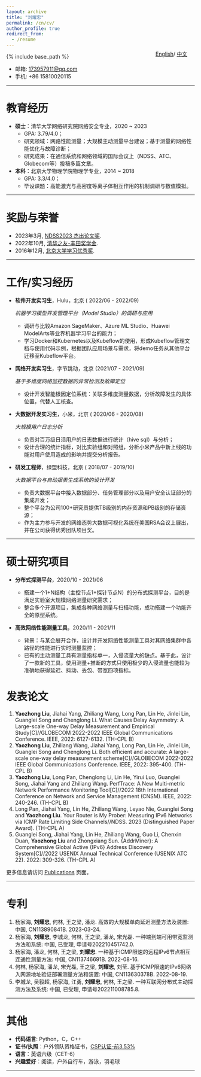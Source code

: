 ```yaml
---
layout: archive
title: "刘耀忠"
permalink: /cn/cv/
author_profile: true
redirect_from:
  - /resume
---
```


{% include base_path %}


<style>
  .language-switch {
    position: absolute;
    top: -40px;
    right: 20px;
  }
</style>

<div style="position: relative;">
  <div class="language-switch">
  <a href="/cv/">English</a>/
  <a href="/cn/cv/">中文</a>
</div>
</div>

* 邮箱: 173957911@qq.com
* 手机: +86 15810020115

***

教育经历
======
* **硕士**：清华大学网络研究院网络安全专业，2020 ~ 2023
  * GPA: 3.79/4.0；
  * 研究领域：网路性能测量；大规模主动测量平台建设；基于测量的网络性能优化与故障诊断；
  * 研究成果：在通信系统和网络领域的国际会议上（NDSS、ATC、Globecom等）投稿多篇文章。
* **本科**：北京大学物理学院物理学专业，2014 ~ 2018
  * GPA: 3.3/4.0；
  * 毕设课题：高能激光与高密度等离子体相互作用的机制调研与数值模拟。

***

奖励与荣誉
=====
* 2023年3月, [NDSS2023 杰出论文奖](https://Yiu-chung.github.io/files/ndss23-distinguished-award.pdf).
* 2022年10月, [清华之友-丰田奖学金](https://Yiu-chung.github.io/files/thu_award.jpg).
* 2016年12月, [北京大学学习优秀奖](https://Yiu-chung.github.io/files/pku_award.jpg).

***

工作/实习经历
======
* **软件开发实习生**，Hulu，北京 (
2022/06 - 2022/09)

  *机器学习模型开发管理平台（Model Studio）的调研与应用*
  * 调研与比较Amazon SageMaker、Azure ML Studio、Huawei ModelArts等业界机器学习平台的能力；
  * 学习Docker和Kubernetes以及Kubeflow的使用，形成Kubeflow管理文档与使用代码示例，根据团队应用场景与需求，将demo任务从其他平台迁移至Kubeflow平台。

* **网络开发实习生**，字节跳动，北京 (2021/07 - 2021/09)

  *基于多维度网络监控数据的异常检测及故障定位*
  * 设计开发智能根因定位系统：关联多维度测量数据，分析故障发生的具体位置，代替人工核查。

* **大数据开发实习生**，小米，北京 (
2020/06 - 2020/08)

  *大规模用户日志分析*
  * 负责对百万级日活用户的日志数据进行统计（hive sql）与分析；
  * 设计合理的统计指标，对比实验组和对照组，分析小米产品中新上线的功能对用户使用造成的影响并提交分析报告。

* **研发工程师**，绿盟科技，北京 (
2018/07 - 2019/10)

  *大数据平台与自动报表生成系统的设计开发*
  * 负责大数据平台中接入数据部分、任务管理部分以及用户安全认证部分的集成开发；
  * 整个平台为公司100+研究员提供TB级别的内存资源和PB级别的存储资源；
  * 作为主力参与开发的网络态势大数据可视化系统在美国RSA会议上展出，并在公司获得优秀团队项目奖。

***

硕士研究项目
======
* **分布式探测平台**，2020/10 - 2021/06
  
  * 搭建一个1+N结构（主控节点1+探针节点N）的分布式探测平台，目的是满足实验室大规模网络测量研究需求；
  * 整合多个开源项目，集成各种网络测量与扫描功能，成功搭建一个功能齐全的原型系统。

* **高效网络性能测量工具**，2020/11 - 2021/11

  * 背景：与某企展开合作，设计并开发网络性能测量工具对其网络集群中各路径的性能进行实时测量监控；
  * 已有的主动测量工具有测量指标单一，入侵流量大的缺点。基于此，设计了一款新的工具，使用测量+推断的方式只使用极少的入侵流量也能较为准确地获得延迟、抖动、丢包、带宽四项指标。


发表论文
======
1. **Yaozhong Liu**, Jiahai Yang, Zhiliang Wang, Long Pan, Lin He, Jinlei Lin, Guanglei Song and Chenglong Li. What Causes Delay Asymmetry: A Large-scale One-way Delay Measurement and Empirical Study[C]//GLOBECOM 2022-2022 IEEE Global Communications Conference. IEEE, 2022: 6127-6132. (TH-CPL B)
2. **Yaozhong Liu**, Zhiliang Wang, Jiahai Yang, Long Pan, Lin He, Jinlei Lin, Guanglei Song and Chenglong Li. Both efficient and accurate: A large-scale one-way delay measurement scheme[C]//GLOBECOM 2022-2022 IEEE Global Communications Conference. IEEE, 2022: 395-400. (TH-CPL B)
3. **Yaozhong Liu**, Long Pan, Chenglong Li, Lin He, Yirui Luo, Guanglei Song, Jiahai Yang and Zhiliang Wang. PerfTrace: A New Multi-metric Network Performance Monitoring Tool[C]//2022 18th International Conference on Network and Service Management (CNSM). IEEE, 2022: 240-246. (TH-CPL B)
4. Long Pan, Jiahai Yang, Lin He, Zhiliang Wang, Leyao Nie, Guanglei Song and **Yaozhong Liu**. Your Router is My Prober: Measuring IPv6 Networks via ICMP Rate Limiting Side Channels//NDSS. 2023 (Distinguished Paper Award). (TH-CPL A)
5. Guanglei Song, Jiahai Yang, Lin He, Zhiliang Wang, Guo Li, Chenxin Duan, **Yaozhong Liu** and Zhongxiang Sun. {AddrMiner}: A Comprehensive Global Active {IPv6} Address Discovery System[C]//2022 USENIX Annual Technical Conference (USENIX ATC 22). 2022: 309-326. (TH-CPL A)

更多信息请访问 [Publications](https://yiu-chung.github.io/publications/) 页面。

***

专利
======
1. 杨家海, **刘耀忠**, 何林, 王之梁, 潘龙. 高效的大规模单向延迟测量方法及装置: 中国, CN113890841B. 2023-03-24.
2. 杨家海, **刘耀忠**, 李城龙, 何林, 王之梁, 潘龙, 宋光磊. 一种端到端可用带宽监测方法和系统: 中国, 已受理, 申请号202210451742.0.
3. 杨家海, 潘龙, 何林, 王之梁, **刘耀忠**. 一种基于ICMP限速的远程IPv6节点相互连通性测量方法: 中国, CN113746691B. 2022-08-16.
4. 何林, 杨家海, 潘龙, 宋光磊, 王之梁, **刘耀忠**, 刘莹. 基于ICMP限速的IPv6网络入网源地址验证部署测量方法和装置: 中国, CN113630378B. 2022-08-19.
5. 李城龙, 吴毅超, 杨家海, 江勇, **刘耀忠**, 何林, 王之梁. 一种互联网分布式主动探测方法及系统: 中国, 已受理, 申请号202211008785.8.


***

其他
======
* **代码语言**: Python，C，C++
* **证书/执照**：户外领队资格证书，[CSP认证-前3.53%](https://Yiu-chung.github.io/files/csp_grade.jpg)
* **语言**：英语六级（CET-6）
* **兴趣爱好**：阅读，户外自行车，游泳，羽毛球

***


